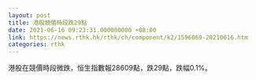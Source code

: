 ```yaml
---
layout: post
title: 港股競價時段跌29點
date: 2021-06-16 09:23:31.000000000 +08:00
link: https://news.rthk.hk/rthk/ch/component/k2/1596069-20210616.htm
categories: rthk
---
```


港股在競價時段微跌，恒生指數報28609點，跌29點，跌幅0.1%。
